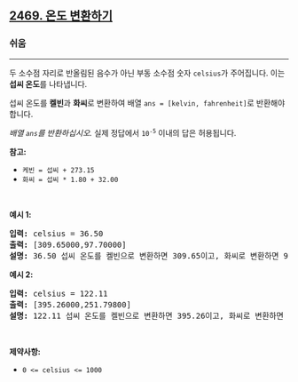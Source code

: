 <h2><a href="https://leetcode.com/problems/convert-the-temperature">2469. 온도 변환하기</a></h2><h3>쉬움</h3><hr><p>두 소수점 자리로 반올림된 음수가 아닌 부동 소수점 숫자 <code>celsius</code>가 주어집니다. 이는 <strong>섭씨 온도</strong>를 나타냅니다.</p>

<p>섭씨 온도를 <strong>켈빈</strong>과 <strong>화씨</strong>로 변환하여 배열 <code>ans = [kelvin, fahrenheit]</code>로 반환해야 합니다.</p>

<p><em>배열 <code>ans</code>를 반환하십시오. </em>실제 정답에서 <code>10<sup>-5</sup></code> 이내의 답은 허용됩니다.</p>

<p><strong>참고:</strong></p>

<ul>
	<li><code>케빈 = 섭씨 + 273.15</code></li>
	<li><code>화씨 = 섭씨 * 1.80 + 32.00</code></li>
</ul>

<p>&nbsp;</p>
<p><strong class="example">예시 1:</strong></p>

<pre>
<strong>입력:</strong> celsius = 36.50
<strong>출력:</strong> [309.65000,97.70000]
<strong>설명:</strong> 36.50 섭씨 온도를 켈빈으로 변환하면 309.65이고, 화씨로 변환하면 97.70입니다.
</pre>

<p><strong class="example">예시 2:</strong></p>

<pre>
<strong>입력:</strong> celsius = 122.11
<strong>출력:</strong> [395.26000,251.79800]
<strong>설명:</strong> 122.11 섭씨 온도를 켈빈으로 변환하면 395.26이고, 화씨로 변환하면 251.798입니다.
</pre>

<p>&nbsp;</p>
<p><strong>제약사항:</strong></p>

<ul>
	<li><code>0 &lt;= celsius &lt;= 1000</code></li>
</ul>